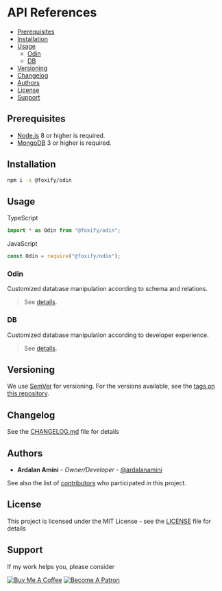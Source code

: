 # API References <!-- omit in toc -->

- [Prerequisites](#prerequisites)
- [Installation](#installation)
- [Usage](#usage)
  - [Odin](#odin)
  - [DB](#db)
- [Versioning](#versioning)
- [Changelog](#changelog)
- [Authors](#authors)
- [License](#license)
- [Support](#support)

## Prerequisites

- [Node.js](https://nodejs.org/en/download) 8 or higher is required.
- [MongoDB](https://www.mongodb.com/download-center) 3 or higher is required.

## Installation

```bash
npm i -s @foxify/odin
```

## Usage

TypeScript

```typescript
import * as Odin from "@foxify/odin";
```

JavaScript

```javascript
const Odin = require("@foxify/odin");
```

### Odin

Customized database manipulation according to schema and relations.

> See [details](./Odin.md).

### DB

Customized database manipulation according to developer experience.

> See [details](./DB.md).

## Versioning

We use [SemVer](http://semver.org) for versioning. For the versions available, see the [tags on this repository](https://github.com/foxifyjs/odin/tags).

## Changelog

See the [CHANGELOG.md](../CHANGELOG.md) file for details

## Authors

- **Ardalan Amini** - *Owner/Developer* - [@ardalanamini](https://github.com/ardalanamini)

See also the list of [contributors](https://github.com/foxifyjs/odin/contributors) who participated in this project.

## License

This project is licensed under the MIT License - see the [LICENSE](../LICENSE) file for details

## Support

If my work helps you, please consider

[![Buy Me A Coffee](https://www.buymeacoffee.com/assets/img/custom_images/orange_img.png)](https://www.buymeacoffee.com/ardalanamini)
[![Become A Patron](https://c5.patreon.com/external/logo/become_a_patron_button.png)](https://www.patreon.com/ardalanamini)
